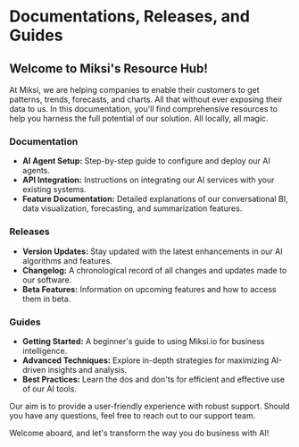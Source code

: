 # Documentations, Releases, and Guides

## Welcome to Miksi's Resource Hub!

At Miksi, we are helping companies to enable their customers to get patterns, trends, forecasts, and charts. All that without ever exposing their data to us.
In this documentation, you'll find comprehensive resources to help you harness the full potential of our solution. All locally, all magic.

### Documentation
- **AI Agent Setup:** Step-by-step guide to configure and deploy our AI agents.
- **API Integration:** Instructions on integrating our AI services with your existing systems.
- **Feature Documentation:** Detailed explanations of our conversational BI, data visualization, forecasting, and summarization features.

### Releases
- **Version Updates:** Stay updated with the latest enhancements in our AI algorithms and features.
- **Changelog:** A chronological record of all changes and updates made to our software.
- **Beta Features:** Information on upcoming features and how to access them in beta.

### Guides
- **Getting Started:** A beginner's guide to using Miksi.io for business intelligence.
- **Advanced Techniques:** Explore in-depth strategies for maximizing AI-driven insights and analysis.
- **Best Practices:** Learn the dos and don'ts for efficient and effective use of our AI tools.

Our aim is to provide a user-friendly experience with robust support. Should you have any questions, feel free to reach out to our support team.

Welcome aboard, and let's transform the way you do business with AI!
